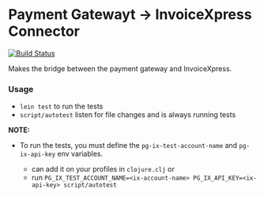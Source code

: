 # Payment Gatewayt -> InvoiceXpress Connector

[![Build Status](https://travis-ci.org/weareswat/pg-ix-connector.svg?branch=master)](https://travis-ci.org/weareswat/pg-ix-connector)

Makes the bridge between the payment gateway and InvoiceXpress.

### Usage

* `lein test` to run the tests
* `script/autotest` listen for file changes and is always running tests

**NOTE:**
* To run the tests, you must define the `pg-ix-test-account-name` and `pg-ix-api-key` env variables.

  - can add it on your profiles in `clojure.clj`
    or
  - run `PG_IX_TEST_ACCOUNT_NAME=<ix-account-name> PG_IX_API_KEY=<ix-api-key> script/autotest`

